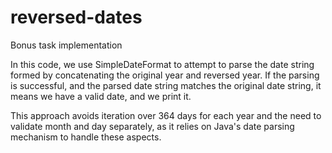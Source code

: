 # reversed-dates
Bonus task implementation

In this code, we use SimpleDateFormat to attempt to parse the date string formed by concatenating the original year and reversed year. If the parsing is successful, and the parsed date string matches the original date string, it means we have a valid date, and we print it.

This approach avoids iteration over 364 days for each year and the need to validate month and day separately, as it relies on Java's date parsing mechanism to handle these aspects.
